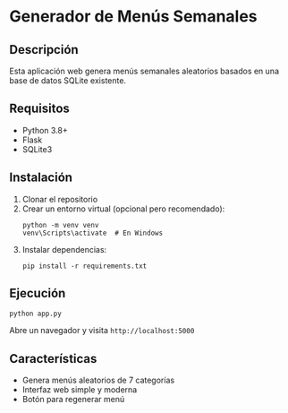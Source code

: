 # Generador de Menús Semanales

## Descripción
Esta aplicación web genera menús semanales aleatorios basados en una base de datos SQLite existente.

## Requisitos
- Python 3.8+
- Flask
- SQLite3

## Instalación
1. Clonar el repositorio
2. Crear un entorno virtual (opcional pero recomendado):
   ```
   python -m venv venv
   venv\Scripts\activate  # En Windows
   ```
3. Instalar dependencias:
   ```
   pip install -r requirements.txt
   ```

## Ejecución
```
python app.py
```
Abre un navegador y visita `http://localhost:5000`

## Características
- Genera menús aleatorios de 7 categorías
- Interfaz web simple y moderna
- Botón para regenerar menú
